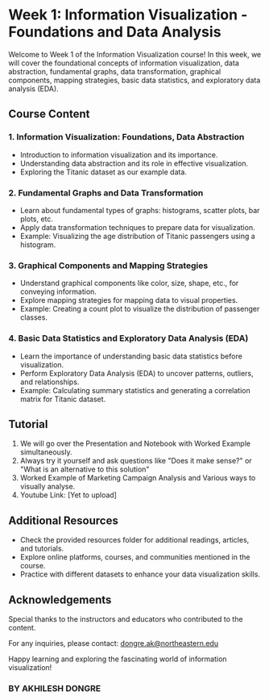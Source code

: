 # Week 1: Information Visualization - Foundations and Data Analysis

Welcome to Week 1 of the Information Visualization course! In this week, we will cover the foundational concepts of information visualization, data abstraction, fundamental graphs, data transformation, graphical components, mapping strategies, basic data statistics, and exploratory data analysis (EDA). 

## Course Content

### 1. Information Visualization: Foundations, Data Abstraction
- Introduction to information visualization and its importance.
- Understanding data abstraction and its role in effective visualization.
- Exploring the Titanic dataset as our example data.

### 2. Fundamental Graphs and Data Transformation
- Learn about fundamental types of graphs: histograms, scatter plots, bar plots, etc.
- Apply data transformation techniques to prepare data for visualization.
- Example: Visualizing the age distribution of Titanic passengers using a histogram.

### 3. Graphical Components and Mapping Strategies
- Understand graphical components like color, size, shape, etc., for conveying information.
- Explore mapping strategies for mapping data to visual properties.
- Example: Creating a count plot to visualize the distribution of passenger classes.

### 4. Basic Data Statistics and Exploratory Data Analysis (EDA)
- Learn the importance of understanding basic data statistics before visualization.
- Perform Exploratory Data Analysis (EDA) to uncover patterns, outliers, and relationships.
- Example: Calculating summary statistics and generating a correlation matrix for Titanic dataset.

## Tutorial

1. We will go over the Presentation and Notebook with Worked Example simultaneously.
2. Always try it yourself and ask questions like "Does it make sense?" or "What is an alternative to this solution"
3. Worked Example of Marketing Campaign Analysis and Various ways to visually analyse.
4. Youtube Link: [Yet to upload]

## Additional Resources

- Check the provided resources folder for additional readings, articles, and tutorials.
- Explore online platforms, courses, and communities mentioned in the course.
- Practice with different datasets to enhance your data visualization skills.

## Acknowledgements

Special thanks to the instructors and educators who contributed to the content.

For any inquiries, please contact: dongre.ak@northeastern.edu

Happy learning and exploring the fascinating world of information visualization!


### BY AKHILESH DONGRE





